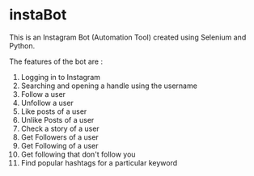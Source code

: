 # instaBot
This is an Instagram Bot (Automation Tool) created using Selenium and Python.

The features of the bot are :
<ol>
 <li>Logging in to Instagram</li>
 <li>Searching and opening a handle using the username</li>
 <li>Follow a user</li>
 <li>Unfollow a user</li>
 <li>Like posts of a user</li>
 <li>Unlike Posts of a user</li>
 <li>Check a story of a user</li>
 <li>Get Followers of a user</li>
 <li>Get Following of a user</li>
 <li>Get following that don't follow you</li>
 <li>Find popular hashtags for a particular keyword</li>
 </ul>
